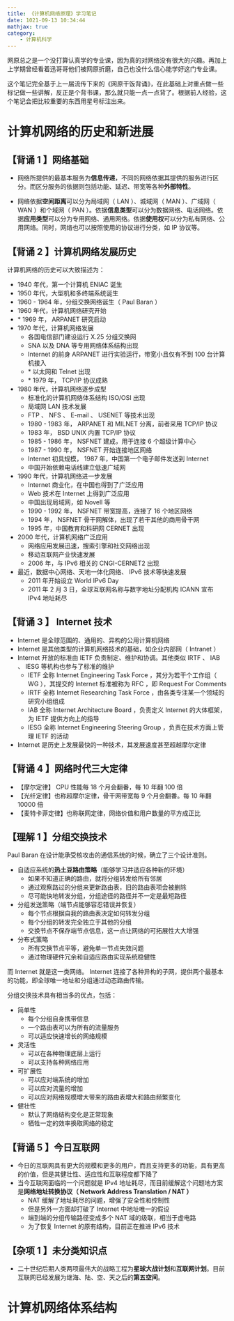```yaml
---
title: 《计算机网络原理》学习笔记
date: 1021-09-13 10:34:44
mathjax: true
category:
    - 计算机科学
---
```


网原总之是一个没打算认真学的专业课，因为真的对网络没有很大的兴趣。再加上上学期曾经看着迅哥哥他们被网原折磨，自己也没什么信心能学好这门专业课。

这个笔记完全基于上一届流传下来的《网原干饭背诵》，在此基础上对重点做一些标记做一些讲解，反正是个背书课，那么就只能一点一点背了。根据前人经验，这个笔记会把比较重要的东西用星号标注出来。

<!-- more -->

# 计算机网络的历史和新进展

## 【背诵 1 】网络基础

- 网络所提供的最基本服务为**信息传递**，不同的网络依据其提供的服务进行区分。而区分服务的依据则包括功能、延迟、带宽等各种**外部特性**。

- 网络依据**空间距离**可以分为局域网（ LAN ）、城域网（ MAN ）、广域网（ WAN ）和个域网（ PAN ）。依据**信息类型**可以分为数据网络、电话网络。依据**应用类型**可以分为专用网络、通用网络。依据**使用权**可以分为私有网络、公用网络。同时，网络也可以按照使用的协议进行分类，如 IP 协议等。

## 【背诵 2 】计算机网络发展历史

计算机网络的历史可以大致描述为：

- 1940 年代，第一个计算机 ENIAC 诞生
- 1950 年代，大型机和多终端系统诞生
- 1960 - 1964 年，分组交换网络诞生（ Paul Baran ）
- 1960 年代，计算机网络研究开始
- \* 1969 年， ARPANET 研究启动
- 1970 年代，计算机网络发展
    - 各国电信部门建设运行 X.25 分组交换网
    - SNA 以及 DNA 等专用网络体系结构出现
    - Internet 的前身 ARPANET 进行实验运行，带宽小且仅有不到 100 台计算机接入
    - \* 以太网和 Telnet 出现
    - \* 1979 年， TCP/IP 协议成熟
- 1980 年代，计算机网络逐步成型
    - 标准化的计算机网络体系结构 ISO/OSI 出现
    - 局域网 LAN 技术发展
    - FTP 、 NFS 、 E-mail 、 USENET 等技术出现
    - 1980 - 1983 年， ARPANET 和 MILNET 分离，前者采用 TCP/IP 协议
    - 1983 年， BSD UNIX 内置 TCP/IP 协议
    - 1985 - 1986 年， NSFNET 建成，用于连接 6 个超级计算中心
    - 1987 - 1990 年， NSFNET 开始连接地区网络
    - Internet 初具规模， 1987 年，中国第一个电子邮件发送到 Internet
    - 中国开始依赖电话线建立低速广域网
- 1990 年代，计算机网络进一步发展
    - Internet 商业化，在中国也得到了广泛应用
    - Web 技术在 Internet 上得到广泛应用
    - 中国出现局域网，如 Novell 等
    - 1990 - 1992 年， NSFNET 带宽提高，连接了 16 个地区网络
    - 1994 年， NSFNET 骨干网解体，出现了若干其他的商用骨干网
    - 1995 年，中国教育和科研网 CERNET 出现
- 2000 年代，计算机网络广泛应用
    - 网络应用发展迅速，搜索引擎和社交网络出现
    - 移动互联网产业快速发展
    - 2006 年，与 IPv6 相关的 CNGI-CERNET2 出现
- 最近，数据中心网络、天地一体化网络、 IPv6 技术等快速发展
    - 2011 年开始设立 World IPv6 Day
    - 2011 年 2 月 3 日，全球互联网名称与数字地址分配机构 ICANN 宣布 IPv4 地址耗尽

## 【背诵 3 】 Internet 技术

- Internet 是全球范围的、通用的、异构的公用计算机网络
- Internet 是其他类型的计算机网络技术的基础，如企业内部网（ Intranet ）
- Internet 开放的标准由 IETF 负责制定、维护和协调。其他类似 IRTF 、 IAB 、 IESG 等机构也参与了标准的维护
    - IETF 全称 Internet Engineering Task Force ，其分为若干个工作组（ WG ），其提交的 Internet 标准被称为 RFC ，即 Request For Comments
    - IRTF 全称 Internet Researching Task Force ，由各类专注某一个领域的研究小组组成
    - IAB 全称 Internet Architecture Board ，负责定义 Internet 的大体框架，为 IETF 提供方向上的指导
    - IESG 全称 Internet Engineering Steering Group ，负责在技术方面上管理 IETF 的活动
- Internet 是历史上发展最快的一种技术，其发展速度甚至超越摩尔定律

## 【背诵 4 】网络时代三大定律

- 【摩尔定律】 CPU 性能每 18 个月会翻番，每 10 年翻 100 倍
- 【光纤定律】也称超摩尔定律，骨干网带宽每 9 个月会翻番。每 10 年翻 10000 倍
- 【麦特卡菲定律】也称联网定律，网络价值和用户数量的平方成正比

## 【理解 1 】分组交换技术

Paul Baran 在设计能承受核攻击的通信系统的时候，确立了三个设计准则。

- 自适应系统的**热土豆路由策略**（能够学习并适应各种新的环境）
    - 如果不知道正确的路由，就将分组转发给所有邻居
    - 通过观察路过的分组来更新路由表，旧的路由表项会被删除
    - 尽可能快地转发分组，分组途径的路径并不一定是最短路径
- 分组发送策略（端节点能够容忍错误并恢复）
    - 每个节点根据自我的路由表决定如何转发分组
    - 每个分组的转发完全独立于其他的分组
    - 交换节点不保存端节点信息，这一点让网络的可拓展性大大增强
- 分布式策略
    - 所有交换节点平等，避免单一节点失效问题
    - 通过物理硬件冗余和自适应路由实现系统稳健性

而 Internet 就是这一类网络。 Internet 连接了各种异构的子网，提供两个最基本的功能，即全球唯一地址和分组通过动态路由传输。

分组交换技术具有相当多的优点，包括：

- 简单性
    - 每个分组自身携带信息
    - 一个路由表可以为所有的流量服务
    - 可以适应快速增长的网络规模
- 灵活性
    - 可以在各种物理底层上运行
    - 可以支持各种网络应用
- 可扩展性
    - 可以应对端系统的增加
    - 可以应对流量的增加
    - 可以应对网络规模增大带来的路由表增大和路由频繁变化
- 健壮性
    - 默认了网络结构变化是正常现象
    - 牺牲一定的效率换取网络的稳定

## 【背诵 5 】今日互联网

- 今日的互联网具有更大的规模和更多的用户，而且支持更多的功能，具有更高的价值，但是其健壮性、适应性和互联程度都下降了
- 当今互联网面临的一个问题就是 IPv4 地址耗尽，而目前缓解这个问题地方案是**网络地址转换协议（ Network Address Translation / NAT ）**
    - NAT 缓解了地址耗尽的问题，增强了安全性和控制性
    - 但是另外一方面却打破了 Internet 中地址唯一的假设
    - 端到端的分组传输路径变成多个 NAT 域的级联，相当于虚电路
    - 为了恢复 Internet 的原有结构，目前正在推进 IPv6 技术

## 【杂项 1 】未分类知识点

- 二十世纪后期人类两项最伟大的战略工程为**星球大战计划**和**互联网计划**。目前互联网已经发展为继海、陆、空、天之后的**第五空间**。

# 计算机网络体系结构

